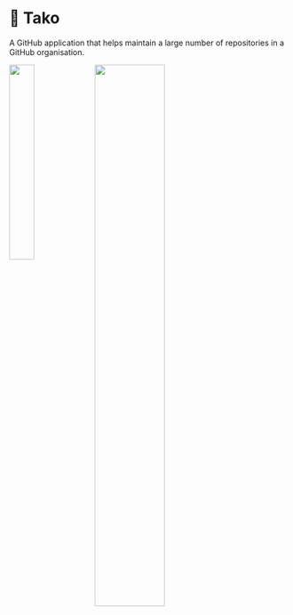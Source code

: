 # 🐙 Tako

A GitHub application that helps maintain a large number of repositories in a GitHub organisation.

<img width="30%" align="left" src="https://user-images.githubusercontent.com/224547/46536555-c29d1180-c8a6-11e8-92c2-f3141da0d6da.png" />

<img width="50%" align="" src="https://user-images.githubusercontent.com/224547/46534085-e65c5980-c89e-11e8-90b7-06e060217de1.png" />

